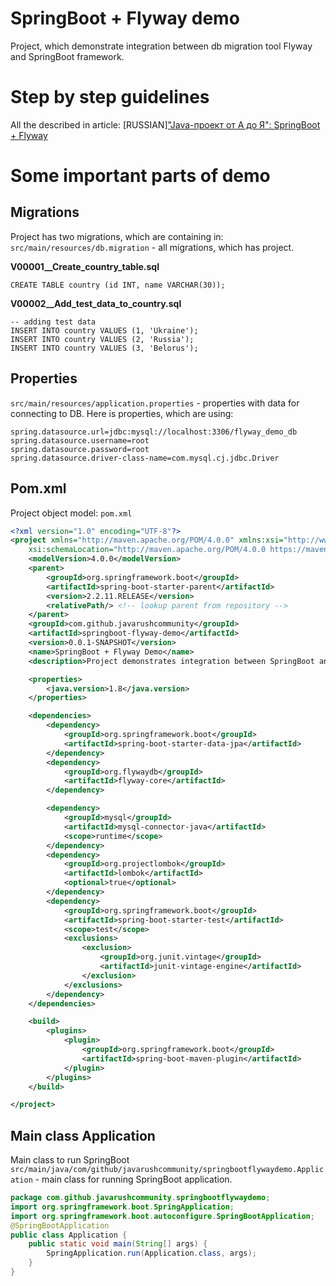 # SpringBoot + Flyway demo
Project, which demonstrate integration between db migration tool Flyway and SpringBoot framework. 

# Step by step guidelines
All the described in article: [RUSSIAN]["Java-проект от А до Я": SpringBoot + Flyway](https://javarush.ru/groups/posts/3157-java-proekt-ot-a-do-ja-springboot--flyway)

# Some important parts of demo
## Migrations
Project has two migrations, which are containing in:
`src/main/resources/db.migration` - all migrations, which has project.

**V00001__Create_country_table.sql**
```mysql-sql
CREATE TABLE country (id INT, name VARCHAR(30)); 
```

**V00002__Add_test_data_to_country.sql**
```mysql-sql
-- adding test data
INSERT INTO country VALUES (1, 'Ukraine');
INSERT INTO country VALUES (2, 'Russia');
INSERT INTO country VALUES (3, 'Belorus');
```

## Properties
`src/main/resources/application.properties` - properties with data for connecting to DB.
Here is properties, which are using:
```properties
spring.datasource.url=jdbc:mysql://localhost:3306/flyway_demo_db
spring.datasource.username=root
spring.datasource.password=root
spring.datasource.driver-class-name=com.mysql.cj.jdbc.Driver
```

## Pom.xml
Project object model:
`pom.xml`

```xml
<?xml version="1.0" encoding="UTF-8"?>
<project xmlns="http://maven.apache.org/POM/4.0.0" xmlns:xsi="http://www.w3.org/2001/XMLSchema-instance"
	xsi:schemaLocation="http://maven.apache.org/POM/4.0.0 https://maven.apache.org/xsd/maven-4.0.0.xsd">
	<modelVersion>4.0.0</modelVersion>
	<parent>
		<groupId>org.springframework.boot</groupId>
		<artifactId>spring-boot-starter-parent</artifactId>
		<version>2.2.11.RELEASE</version>
		<relativePath/> <!-- lookup parent from repository -->
	</parent>
	<groupId>com.github.javarushcommunity</groupId>
	<artifactId>springboot-flyway-demo</artifactId>
	<version>0.0.1-SNAPSHOT</version>
	<name>SpringBoot + Flyway Demo</name>
	<description>Project demonstrates integration between SpringBoot and Flyway.</description>

	<properties>
		<java.version>1.8</java.version>
	</properties>

	<dependencies>
		<dependency>
			<groupId>org.springframework.boot</groupId>
			<artifactId>spring-boot-starter-data-jpa</artifactId>
		</dependency>
		<dependency>
			<groupId>org.flywaydb</groupId>
			<artifactId>flyway-core</artifactId>
		</dependency>

		<dependency>
			<groupId>mysql</groupId>
			<artifactId>mysql-connector-java</artifactId>
			<scope>runtime</scope>
		</dependency>
		<dependency>
			<groupId>org.projectlombok</groupId>
			<artifactId>lombok</artifactId>
			<optional>true</optional>
		</dependency>
		<dependency>
			<groupId>org.springframework.boot</groupId>
			<artifactId>spring-boot-starter-test</artifactId>
			<scope>test</scope>
			<exclusions>
				<exclusion>
					<groupId>org.junit.vintage</groupId>
					<artifactId>junit-vintage-engine</artifactId>
				</exclusion>
			</exclusions>
		</dependency>
	</dependencies>

	<build>
		<plugins>
			<plugin>
				<groupId>org.springframework.boot</groupId>
				<artifactId>spring-boot-maven-plugin</artifactId>
			</plugin>
		</plugins>
	</build>

</project>

```

## Main class Application
Main class to run SpringBoot
`src/main/java/com/github/javarushcommunity/springbootflywaydemo.Application` - main class for running SpringBoot application.

```java
package com.github.javarushcommunity.springbootflywaydemo;
import org.springframework.boot.SpringApplication;
import org.springframework.boot.autoconfigure.SpringBootApplication;
@SpringBootApplication
public class Application {
	public static void main(String[] args) {
		SpringApplication.run(Application.class, args);
	}
}
```
